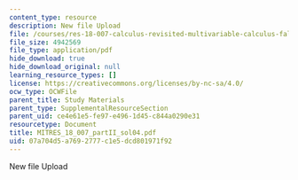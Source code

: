 ```yaml
---
content_type: resource
description: New file Upload
file: /courses/res-18-007-calculus-revisited-multivariable-calculus-fall-2011/07a704d5a7692777c1e5dcd801971f92_MITRES_18_007_partII_sol04.pdf
file_size: 4942569
file_type: application/pdf
hide_download: true
hide_download_original: null
learning_resource_types: []
license: https://creativecommons.org/licenses/by-nc-sa/4.0/
ocw_type: OCWFile
parent_title: Study Materials
parent_type: SupplementalResourceSection
parent_uid: ce4e61e5-fe97-e496-1d45-c844a0290e31
resourcetype: Document
title: MITRES_18_007_partII_sol04.pdf
uid: 07a704d5-a769-2777-c1e5-dcd801971f92
---
```

New file Upload